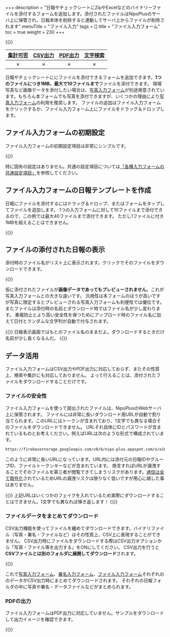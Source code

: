 +++
description = "日報やチェックシートにZipやExcelなどのバイナリーファイルを添付するフォームを追加します。添付されたファイルはNipoPlusのサーバ上に保管され、日報本体を削除すると連動してサーバ上からファイルが削除されます"
menuTitle = "ファイル入力"
tags = []
title = "ファイル入力フォーム"
toc = true
weight = 230
+++

{{<icatch filename="file" msg="ZipやPDFなど 各種ファイルを添付" title="ファイル入力フォーム" fontsize="30px" alice="ok" >}}

|[集計可否](/manual/report/analytics/)|[CSV出力](/manual/report/analytics/csv/)|[PDF出力](/manual/report/read/pdf/)|[文字検索](/manual/report/read/list/)|
|:---:|:---:|:---:|:---:|
|✗|✗|✗|✗|

日報やチェックシートににファイルを添付できるフォームを追加できます。**1つのファイルにつき1MB、最大で10ファイルまで**ファイルを添付できます。
現場写真など画像データを添付したい場合は、[写真入力フォーム](/manual/org/groupsetting/template/picture/)が別途用意されています。もちろん本フォームでも写真を添付できますが、いくつかの理由により[写真入力フォーム](/manual/org/groupsetting/template/picture/)の利用を推奨します。
ファイルの追加はファイル入力フォームをクリックするか、ファイル入力フォーム上にファイルをドラッグ＆ドロップします。

## ファイル入力フォームの初期設定

ファイル入力フォームの初期設定項目は非常にシンプルです。

{{<appscreen filename="file-template-edit" title="日報にPDF等のファイルを添付するフォームを追加します"  >}}

特に固有の設定はありません。共通の設定項目については[「各種入力フォームの共通設定項目」](/manual/org/groupsetting/template/make/#common_setting)を参照してください。

## ファイル入力フォームの日報テンプレートを作成

日報にファイルを添付するにはドラッグ＆ドロップ、またはフォームをタップしてファイルを追加します。
1つの入力フォームに対して10ファイルまで添付できるので、この例では最大40ファイルまで添付できます。
ただし1ファイルに付き1MBを超えることはできません。

{{<appscreen filename="input" title="ファイル入力フォームを使った日報の作成画面イメージ。添付したファイルは即座にアップロードされます。"  >}}

## ファイルの添付された日報の表示

添付時のファイル名がリスト上に表示されます。クリックでそのファイルをダウンロードできます。

{{<appscreen filename="post" title="添付されたファイルはクリックしてローカルにダウンロードして使用できます。"  >}}

仮に添付されたファイルが**画像データであってもプレビューされません**。これが写真入力フォームとの大きな違いです。
汎用性は本フォームのほうが高いですが写真に限定するとプレビューされる写真入力フォームも利便性では優位です。
またファイルは添付時の名前とダウンロード時ではファイル名が少し変わります。
重複防止とより高い安全性を保つためにアップロード時のファイル名に加えて日付とランダムな文字列が自動で付与されます。

{{<alice pos="right" icon="shield">}}
日報表示画面ではもとのファイル名のままだよ。ダウンロードするときだけ名前が少し長くなるんだ。
{{</alice>}}

## データ活用

ファイル入力フォームはCSV出力やPDF出力に対応しておらず、またその性質上、検索や集計にも対応しておりません。
よって行えることは、添付されたファイルをダウンロードすることだけです。

### ファイルの安全性

ファイル入力フォームを使って提出されたファイルは、NipoPlusのWebサーバ上に保管されます。
ファイルには非常に長いダウンロード用URLが自動で割り当てられます。このURLにはトークンが含まれており、1文字でも異なる場合そのファイルをダウンロードできません。
URLそれ自体にIDとパスワードが含まれているものとお考えください。例えばURLは次のような形式で構成されています。

```sh
https://firebasestorage.googleapis.com/v0/b/nipo-plus.appspot.com/o/a16h8Q74slMYzLlsHlCg%2Fnipodefaultgroup%2FAEUfmePA4eTHGPCleVQJ%2F20220510164077Vzm_28CE19C9-B5F3-4E22-A873-2DXDE010EX6A.jpg?alt=media&token=9a6c1908-ea48-zc0e-b858-fd42870b014f9
```

このように非常に長いURLになっています。URL内には添付元の日報IDやグループID、ファイルトークンキーなどが含まれています。
換言すればURLが漏洩することでそのファイルを第三者が閲覧できてしまうリスクがあります。[通信は全て暗号化](/system/security/)されているためURLの漏洩リスクは限りなく低いですが用心に越した事はありません。

{{<alice pos="right" icon="shield">}}
上記URLはいくつかのフェイクを入れているため実際にダウンロードすることはできません。1文字でも異なれば弾き返します！
{{</alice>}}

### ファイルデータをまとめてダウンロード

CSV出力機能を使ってファイルを纏めてダウンロードできます。バイナリファイル（写真・署名・ファイルなど）はその性質上、CSV上に表現することができません。
CSV出力時にファイルをダウンロードする際はCSV出力オプションから「写真・ファイル等を出力する」をONにしてください。
CSV出力を行うと**CSVファイルとは別のフォルダに展開してダウンロード**されます。

{{<appscreen filename="download" title="日報に添付されたバイナリーデータをダウンロードするオプションの設定"  >}}

これで[写真入力フォーム](/manual/org/groupsetting/template/picture/)、[署名入力フォーム](/manual/org/groupsetting/template/sign/)、[ファイル入力フォーム](/manual/org/groupsetting/template/file/)それぞれののデータがCSV出力時にまとめてダウンロードされます。
それぞれの日報フォルダの中に写真や署名・データファイルなどがまとめられます。

### PDFの出力

ファイル入力フォームはPDF出力に対応していません。サンプルをダウンロードして出力イメージを確認できます。

{{<attachments style="orange" />}}
